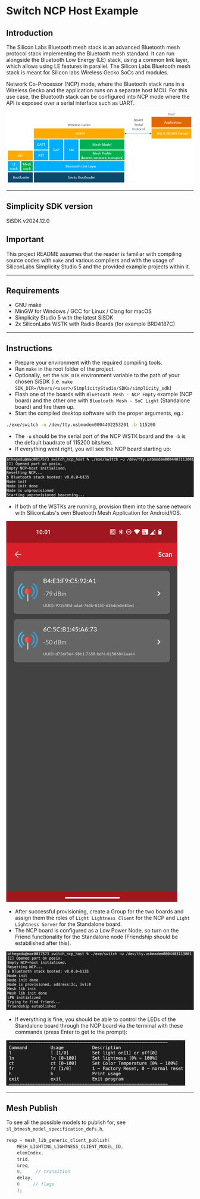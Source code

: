 # Switch NCP Host Example

## Introduction

The Silicon Labs Bluetooth mesh stack is an advanced Bluetooth mesh protocol stack implementing the Bluetooth mesh standard. It
can run alongside the Bluetooth Low Energy (LE) stack, using a common link layer, which allows using LE features in parallel. The
Silicon Labs Bluetooth mesh stack is meant for Silicon labs Wireless Gecko SoCs and modules.

Network Co-Processor (NCP) mode, where the Bluetooth stack runs in a Wireless Gecko and the application runs on a separate
host MCU. For this use case, the Bluetooth stack can be configured into NCP mode where the API is exposed over a serial interface such as UART.

![ncp_diagram](images/ncp_diagram.png)

---

## Simplicity SDK version ##

SiSDK v2024.12.0

## Important

This project README assumes that the reader is familiar with compiling source codes with ```make``` and various compilers and with the usage of SiliconLabs Simplicity Studio 5 and the provided example projects within it.

---

## Requirements

 - GNU make
 - MinGW for Windows /  GCC for Linux / Clang for macOS
 - Simplicity Studio 5 with the latest SiSDK
 - 2x SiliconLabs WSTK with Radio Boards (for example BRD4187C)

---

## Instructions

 - Prepare your environment with the required compiling tools.
 - Run ```make``` in the root folder of the project.
 - Optionally, set the ```SDK_DIR``` environment variable to the path of your chosen SiSDK (i.e. ```make SDK_DIR=/Users/<user>/SimplicityStudio/SDKs/simplicity_sdk```)
 - Flash one of the boards with ```Bluetooth Mesh - NCP Empty``` example (NCP board) and the other one with ```Bluetooth Mesh - SoC Light``` (Standalone board) and fire them up.
 - Start the compiled desktop software with the proper arguments, eg.:
 ```sh
 ./exe/switch -u /dev/tty.usbmodem0004402253201 -b 115200
 ```
  - The ```-u``` should be the serial port of the NCP WSTK board and the ```-b``` is the default baudrate of 115200 bits/sec.
  - If everything went right, you will see the NCP board starting up:

![ncp_unprovisioned](images/ncp_unprovisioned.png)

  - If both of the WSTKs are running, provision them into the same network with SiliconLabs's own Bluetooth Mesh Application for Android/iOS.

![mesh_scan_list](images/mesh_scan_list.png)

  - After successful provisioning, create a Group for the two boards and assign them the roles of ```Light Lightness Client``` for the NCP and ```Light Lightness Server``` for the Standalone board.
  - The NCP board is configured as a Low Power Node, so turn on the Friend functionality for the Standalone node (Friendship should be estabilished after this).

![ncp_provisioned](images/ncp_provisioned.png)

  - If everything is fine, you should be able to control the LEDs of the Standalone board through the NCP board via the terminal with these commands (press Enter to get to the prompt):

![terminal_usage](images/terminal_usage.png)

---

## Mesh Publish

To see all the possible models to publish for, see ```sl_btmesh_model_specification_defs.h```.

```c
resp = mesh_lib_generic_client_publish(
    MESH_LIGHTING_LIGHTNESS_CLIENT_MODEL_ID,
    elemIndex,
    trid,
    &req,
    0,     // transition
    delay,
    0     // flags
    );
```
